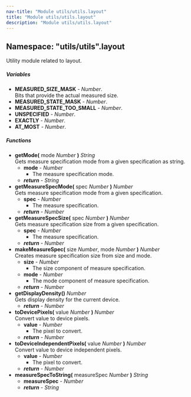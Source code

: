 ```yaml
---
nav-title: "Module utils/utils.layout"
title: "Module utils/utils.layout"
description: "Module utils/utils.layout"
---
```

## Namespace: "utils/utils".layout
Utility module related to layout.

##### Variables
 - **MEASURED_SIZE_MASK** - _Number_.    
  Bits that provide the actual measured size.
 - **MEASURED_STATE_MASK** - _Number_.
 - **MEASURED_STATE_TOO_SMALL** - _Number_.
 - **UNSPECIFIED** - _Number_.
 - **EXACTLY** - _Number_.
 - **AT_MOST** - _Number_.

##### Functions
 - **getMode(** mode _Number_ **)** _String_  
     Gets measure specification mode from a given specification as string.
   - **mode** - _Number_  
     - The measure specification mode.
   - _**return**_ - _String_
 - **getMeasureSpecMode(** spec _Number_ **)** _Number_  
     Gets measure specification mode from a given specification.
   - **spec** - _Number_  
     - The measure specification.
   - _**return**_ - _Number_
 - **getMeasureSpecSize(** spec _Number_ **)** _Number_  
     Gets measure specification size from a given specification.
   - **spec** - _Number_  
     - The measure specification.
   - _**return**_ - _Number_
 - **makeMeasureSpec(** size _Number_, mode _Number_ **)** _Number_  
     Creates measure specification size from size and mode.
   - **size** - _Number_  
     - The size component of measure specification.
   - **mode** - _Number_  
     - The mode component of measure specification.
   - _**return**_ - _Number_
 - **getDisplayDensity()** _Number_  
     Gets display density for the current device.
   - _**return**_ - _Number_
 - **toDevicePixels(** value _Number_ **)** _Number_  
     Convert value to device pixels.
   - **value** - _Number_  
     - The pixel to convert.
   - _**return**_ - _Number_
 - **toDeviceIndependentPixels(** value _Number_ **)** _Number_  
     Convert value to device independent pixels.
   - **value** - _Number_  
     - The pixel to convert.
   - _**return**_ - _Number_
 - **measureSpecToString(** measureSpec _Number_ **)** _String_
   - **measureSpec** - _Number_
   - _**return**_ - _String_